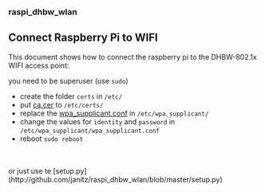 ### raspi_dhbw_wlan
## Connect Raspberry Pi to WIFI
This document shows how to connect the raspberry pi to the DHBW-802.1x WIFI access point:

you need to be superuser (use `sudo`)
 - create the folder `certs` in `/etc/`
 - put [ca.cer](http://github.com/janitz/raspi_dhbw_wlan/blob/master/ca.cer) to `/etc/certs/`
 - replace the [wpa_supplicant.conf](https://github.com/janitz/raspi_dhbw_wlan/blob/master/wpa_supplicant.conf) in `/etc/wpa_supplicant/`
 - change the values for `identity` and `password` in `/etc/wpa_supplicant/wpa_supplicant.conf`
 - reboot `sudo reboot`
<br>
<br>
or just use te [setup.py](http://github.com/janitz/raspi_dhbw_wlan/blob/master/setup.py)

